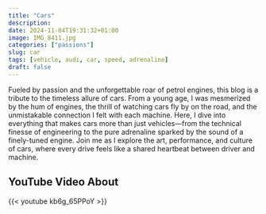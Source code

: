 ```yaml
---
title: "Cars"
description: 
date: 2024-11-04T19:31:32+01:00
image: IMG_8411.jpg
categories: ["passions"]
slug: car
tags: [vehicle, audi, car, speed, adrenaline]
draft: false
---
```


Fueled by passion and the unforgettable roar of petrol engines, this blog is a tribute to the timeless allure of cars. From a young age, I was mesmerized by the hum of engines, the thrill of watching cars fly by on the road, and the unmistakable connection I felt with each machine. Here, I dive into everything that makes cars more than just vehicles—from the technical finesse of engineering to the pure adrenaline sparked by the sound of a finely-tuned engine. Join me as I explore the art, performance, and culture of cars, where every drive feels like a shared heartbeat between driver and machine.


## YouTube Video About

{{< youtube kb6g_65PPoY >}}